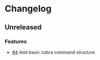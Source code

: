 # Changelog

## Unreleased

### Features

- [#4](https://github.com/MalteHerrmann/evmos-checker/pull/4) Add basic cobra command structure
